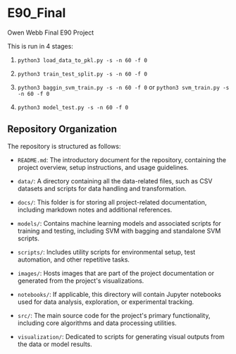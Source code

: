 # E90_Final
Owen Webb Final E90 Project


This is run in 4 stages:

1. ```python3 load_data_to_pkl.py -s -n 60 -f 0```

2. ```python3 train_test_split.py -s -n 60 -f 0```

3. ```python3 baggin_svm_train.py -s -n 60 -f 0``` or ```python3 svm_train.py -s -n 60 -f 0```

4. ```python3 model_test.py -s -n 60 -f 0```


## Repository Organization

The repository is structured as follows:

- `README.md`: The introductory document for the repository, containing the project overview, setup instructions, and usage guidelines.

- `data/`: A directory containing all the data-related files, such as CSV datasets and scripts for data handling and transformation.

- `docs/`: This folder is for storing all project-related documentation, including markdown notes and additional references.

- `models/`: Contains machine learning models and associated scripts for training and testing, including SVM with bagging and standalone SVM scripts.

- `scripts/`: Includes utility scripts for environmental setup, test automation, and other repetitive tasks.

- `images/`: Hosts images that are part of the project documentation or generated from the project's visualizations.

- `notebooks/`: If applicable, this directory will contain Jupyter notebooks used for data analysis, exploration, or experimental tracking.

- `src/`: The main source code for the project's primary functionality, including core algorithms and data processing utilities.

- `visualization/`: Dedicated to scripts for generating visual outputs from the data or model results.

